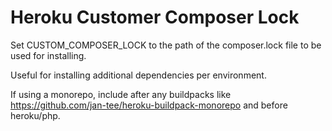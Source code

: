 # Heroku Customer Composer Lock

Set CUSTOM_COMPOSER_LOCK to the path of the composer.lock file to be used for installing.

Useful for installing additional dependencies per environment.

If using a monorepo, include after any buildpacks like https://github.com/jan-tee/heroku-buildpack-monorepo and before heroku/php.
